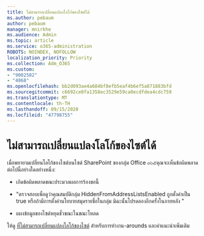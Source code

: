 ```yaml
---
title: ไม่สามารถเปลี่ยนแปลงโลโก้ของไซต์ได้
ms.author: pebaum
author: pebaum
manager: mnirkhe
ms.audience: Admin
ms.topic: article
ms.service: o365-administration
ROBOTS: NOINDEX, NOFOLLOW
localization_priority: Priority
ms.collection: Adm_O365
ms.custom:
- "9002502"
- "4868"
ms.openlocfilehash: bb2d093ae4a684bf8efb5eaf4b6ef5a871883bfd
ms.sourcegitcommit: c6692ce0fa1358ec3529e59ca0ecdfdea4cdc759
ms.translationtype: MT
ms.contentlocale: th-TH
ms.lasthandoff: 09/15/2020
ms.locfileid: "47798755"
---
```

# <a name="unable-to-change-site-logo"></a>ไม่สามารถเปลี่ยนแปลงโลโก้ของไซต์ได้

เมื่อพยายามเปลี่ยนโลโก้ของไซต์บนไซต์ SharePoint ของกลุ่ม Office ๓๖๕คุณจะเห็นข้อผิดพลาดต่อไปนี้อย่างใดอย่างหนึ่ง:

- เกิดข้อผิดพลาดขณะประมวลผลการร้องขอนี้

- "ตรวจสอบเพื่อดูว่าคุณสมบัติกลุ่ม HiddenFromAddressListsEnabled ถูกตั้งค่าเป็น true หรือถ้ามีการตั้งค่านโยบายสมุดรายชื่อในกลุ่ม มิฉะนั้นโปรดลองอีกครั้งในภายหลัง "

- แผงข้อมูลของไซต์หยุดชั่วขณะในขณะโหลด

ให้ดู [ที่ไม่สามารถเปลี่ยนแปลงโลโก้ของไซต์](https://docs.microsoft.com/sharepoint/troubleshoot/sites/error-when-changing-o365-site-logo) สำหรับการทำงาน-arounds และคำแนะนำเพิ่มเติม
